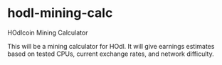 # hodl-mining-calc
HOdlcoin Mining Calculator

This will be a mining calculator for HOdl. It will give earnings estimates based on tested CPUs, current exchange rates, and network difficulty. 

